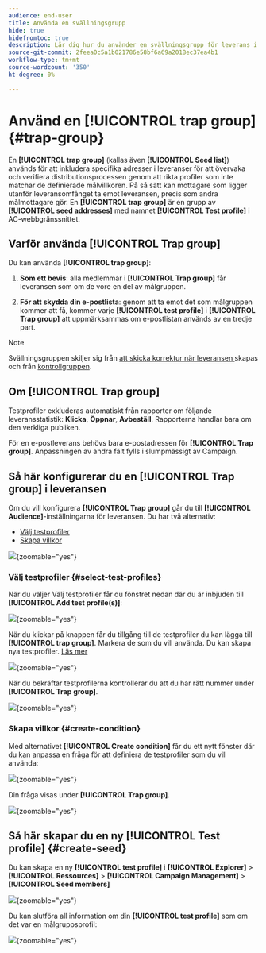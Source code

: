 ```yaml
---
audience: end-user
title: Använda en svällningsgrupp
hide: true
hidefromtoc: true
description: Lär dig hur du använder en svällningsgrupp för leverans i gränssnittet för Campaign-webben
source-git-commit: 2feea0c5a1b021786e58bf6a69a2018ec37ea4b1
workflow-type: tm+mt
source-wordcount: '350'
ht-degree: 0%

---
```


# Använd en **[!UICONTROL trap group]** {#trap-group}

En **[!UICONTROL trap group]** (kallas även **[!UICONTROL Seed list]**) används för att inkludera specifika adresser i leveranser för att övervaka och verifiera distributionsprocessen genom att rikta profiler som inte matchar de definierade målvillkoren. På så sätt kan mottagare som ligger utanför leveransomfånget ta emot leveransen, precis som andra målmottagare gör.
En **[!UICONTROL trap group]** är en grupp av **[!UICONTROL seed addresses]** med namnet **[!UICONTROL Test profile]** i AC-webbgränssnittet.

## Varför använda **[!UICONTROL Trap group]**

Du kan använda **[!UICONTROL trap group]**:

1. **Som ett bevis**: alla medlemmar i **[!UICONTROL Trap group]** får leveransen som om de vore en del av målgruppen.


1. **För att skydda din e-postlista**: genom att ta emot det som målgruppen kommer att få, kommer varje **[!UICONTROL test profile]** i **[!UICONTROL Trap group]** att uppmärksammas om e-postlistan används av en tredje part.

>[!NOTE]
>
>Svällningsgruppen skiljer sig från [att skicka korrektur när leveransen ](../email/create-email.md#preview-test) skapas och från [kontrollgruppen](control-group.md).


## Om **[!UICONTROL Trap group]**

Testprofiler exkluderas automatiskt från rapporter om följande leveransstatistik: **Klicka**, **Öppnar**, **Avbeställ**. Rapporterna handlar bara om den verkliga publiken.

För en e-postleverans behövs bara e-postadressen för **[!UICONTROL Trap group]**. Anpassningen av andra fält fylls i slumpmässigt av Campaign.

## Så här konfigurerar du en **[!UICONTROL Trap group]** i leveransen

Om du vill konfigurera **[!UICONTROL Trap group]** går du till **[!UICONTROL Audience]**-inställningarna för leveransen. Du har två alternativ:
- [Välj testprofiler](#select-test-profile)
- [Skapa villkor](#create-condition)

![](assets/trap-group.png){zoomable="yes"}

### Välj testprofiler {#select-test-profiles}

När du väljer Välj testprofiler får du fönstret nedan där du är inbjuden till **[!UICONTROL Add test profile(s)]**:

![](assets/trap-no-test-profile.png){zoomable="yes"}

När du klickar på knappen får du tillgång till de testprofiler du kan lägga till **[!UICONTROL trap group]**. Markera de som du vill använda.
Du kan skapa nya testprofiler. [Läs mer](#create-seed)

![](assets/trap-select-test-profiles.png){zoomable="yes"}

När du bekräftar testprofilerna kontrollerar du att du har rätt nummer under **[!UICONTROL Trap group]**.

![](assets/trap-check.png){zoomable="yes"}

### Skapa villkor {#create-condition}

Med alternativet **[!UICONTROL Create condition]** får du ett nytt fönster där du kan anpassa en fråga för att definiera de testprofiler som du vill använda:

![](assets/trap-create-condition.png){zoomable="yes"}

Din fråga visas under **[!UICONTROL Trap group]**.

![](assets/trap-custom.png){zoomable="yes"}

## Så här skapar du en ny **[!UICONTROL Test profile]** {#create-seed}

Du kan skapa en ny **[!UICONTROL test profile]** i **[!UICONTROL Explorer]** > **[!UICONTROL Ressources]** > **[!UICONTROL Campaign Management]** > **[!UICONTROL Seed members]**

![](assets/trap-create.png){zoomable="yes"}

Du kan slutföra all information om din **[!UICONTROL test profile]** som om det var en målgruppsprofil:

![](assets/trap-create-contact.png){zoomable="yes"}